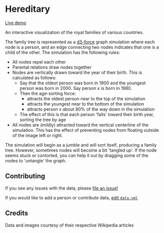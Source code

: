 # Hereditary

[Live demo](https://ndrewtl.github.io/hereditary)

An interactive visualization of the royal families of various countries.

The family tree is represented as a [d3-force](https://github.com/d3/d3-force)
graph simulation where each node is a person, and an edge connecting two nodes
indicates that one is a child of the other. The simulation has the following rules:

- All nodes repel each other
- Parental relations draw nodes together
- Nodes are vertically drawn toward the year of their birth. This is calculated
as follows:
  - Say that the oldest person was born in 1900 and the youngest person was born
  in 2000. Say person _x_ is born in 1980.
  - Then the age-sorting force:
    - attracts the oldest person near to the top of the simulation
    - attracts the youngest near to the bottom of the simulation
    - attracts person _x_ about 80% of the way down in the simulation
  - The effect of this is that each person 'falls' toward their birth year,
  sorting the tree by age
- All nodes are (mildly) attracted toward the vertical centerline of the simulation.
This has the effect of preventing nodes from floating outside of the image left
or right.

The simulation will begin as a jumble and will sort itself, producing a family
tree. However, sometimes nodes will become a bit 'tangled up'. If the node seems
stuck or contorted, you can help it out by dragging some of the nodes to 'untangle'
the graph.

## Contributing

If you see any issues with the data, please [file an issue!](https://github.com/ndrewtl/hereditary/issues/new)

If you would like to add a person or contribute data,
[edit `data.yml`](https://github.com/ndrewtl/hereditary/edit/main/public/data.yml)

## Credits

Data and images courtesy of their respective Wikipedia articles
